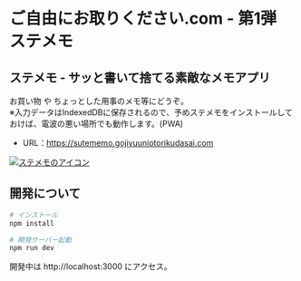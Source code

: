 # ご自由にお取りください.com - 第1弾 ステメモ

## ステメモ - サッと書いて捨てる素敵なメモアプリ

お買い物 や ちょっとした用事のメモ等にどうぞ。<br />
※入力データはIndexedDBに保存されるので、予めステメモをインストールしておけば、電波の悪い場所でも動作します。(PWA)

- URL：https://sutememo.gojiyuuniotorikudasai.com

[![ステメモのアイコン](https://github.com/thasegawakaihatsu/sutememo/blob/main/public/icons/rounded-app-icon-192x192.png)](https://sutememo.gojiyuuniotorikudasai.com)

## 開発について

```bash
# インストール
npm install

# 開発サーバー起動
npm run dev
```

開発中は http://localhost:3000 にアクセス。
